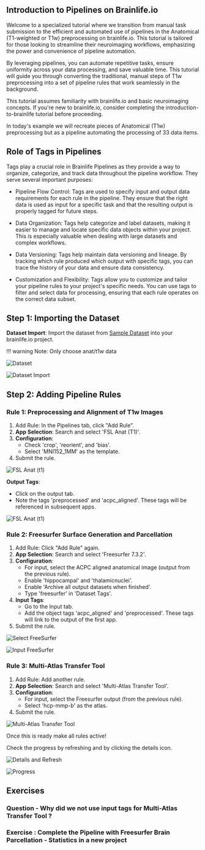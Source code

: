 ## Introduction to Pipelines on Brainlife.io

Welcome to a specialized tutorial where we transition from manual task submission to the efficient and automated use of pipelines in the Anatomical (T1-weighted or T1w) preprocessing on brainlife.io. This tutorial is tailored for those looking to streamline their neuroimaging workflows, emphasizing the power and convenience of pipeline automation.

By leveraging pipelines, you can automate repetitive tasks, ensure uniformity across your data processing, and save valuable time. This tutorial will guide you through converting the traditional, manual steps of T1w preprocessing into a set of pipeline rules that work seamlessly in the background.

This tutorial assumes familiarity with brainlife.io and basic neuroimaging concepts. If you're new to brainlife.io, consider completing the introduction-to-brainlife tutorial before proceeding.

In today's example we will recreate pieces of Anatomical (T1w) preprocessing but as a pipeline automating the processing of 33 data items. 

## Role of Tags in Pipelines
Tags play a crucial role in Brainlife Pipelines as they provide a way to organize, categorize, and track data throughout the pipeline workflow. They serve several important purposes:

- Pipeline Flow Control: Tags are used to specify input and output data requirements for each rule in the pipeline. They ensure that the right data is used as input for a specific task and that the resulting output is properly tagged for future steps.

- Data Organization: Tags help categorize and label datasets, making it easier to manage and locate specific data objects within your project. This is especially valuable when dealing with large datasets and complex workflows.

- Data Versioning: Tags help maintain data versioning and lineage. By tracking which rule produced which output with specific tags, you can trace the history of your data and ensure data consistency.

- Customization and Flexibility: Tags allow you to customize and tailor your pipeline rules to your project's specific needs. You can use tags to filter and select data for processing, ensuring that each rule operates on the correct data subset.

## Step 1: Importing the Dataset

**Dataset Import**: Import the dataset from [Sample Dataset](https://brainlife.io/dataset/datasets.datalad.org/labs/gobbini/famface/data) into your brainlife.io project.

!!! warning
    Note: Only choose anat/t1w data

![Dataset ](../img/tutorial_pipeline_anat_t1_w_dataset.png)


![Dataset Import](../img/tutorial_pipeline_anat_t1_w_dataset_import.png)

## Step 2: Adding Pipeline Rules

### Rule 1: Preprocessing and Alignment of T1w Images

1. Add Rule: In the Pipelines tab, click "Add Rule".
2. **App Selection**: Search and select 'FSL Anat (T1)'.
3. **Configuration**:
   - Check 'crop', 'reorient', and 'bias'.
   - Select 'MNI152_1MM' as the template.
4. Submit the rule.

![FSL Anat (t1) ](../img/tutorial_pipeline_anat_t1_w_select_app_fsl_anat_t1w.png)


**Output Tags**:
- Click on the output tab.
- Note the tags 'preprocessed' and 'acpc_aligned'. These tags will be referenced in subsequent apps.

![FSL Anat (t1) ](../img/tutorial_pipeline_anat_t1_w_output_app_fsl_anat_t1w.png)

### Rule 2: Freesurfer Surface Generation and Parcellation

1. Add Rule: Click "Add Rule" again.
2. **App Selection**: Search and select 'Freesurfer 7.3.2'.
3. **Configuration**:
   - For input, select the ACPC aligned anatomical image (output from the previous rule).
   - Enable 'hippocampal' and 'thalamicnuclei'.
   - Enable 'Archive all output datasets when finished'.
   - Type 'freesurfer' in 'Dataset Tags'.
4. **Input Tags**:
   - Go to the Input tab.
   - Add the object tags 'acpc_aligned' and 'preprocessed'. These tags will link to the output of the first app.
5. Submit the rule.

![Select FreeSurfer](../img/tutorial_pipeline_anat_t1_w_select_app_free_surfer.png)

![Input FreeSurfer](../img/tutorial_pipeline_anat_t1_w_input_app_free_surfer.png)

### Rule 3: Multi-Atlas Transfer Tool

1. Add Rule: Add another rule.
2. **App Selection**: Search and select 'Multi-Atlas Transfer Tool'.
3. **Configuration**:
   - For input, select the Freesurfer output (from the previous rule).
   - Select 'hcp-mmp-b' as the atlas.
4. Submit the rule.

![Multi-Atlas Transfer Tool](../img/tutorial_pipeline_anat_t1_w_select_app_multi_atlas.png)

Once this is ready make all rules active!

Check the progress by refreshing and by clicking the details icon. 

![Details and Refresh](../img/tutorial_pipeline_anat_t1_w_details_refesh.png)


![Progress](../img/tutorial_pipeline_anat_t1_w_details_stats.png)


## Exercises

### Question - Why did we not use input tags for Multi-Atlas Transfer Tool ? 


### Exercise : Complete the Pipeline with Freesurfer Brain Parcellation - Statistics in a new project 

